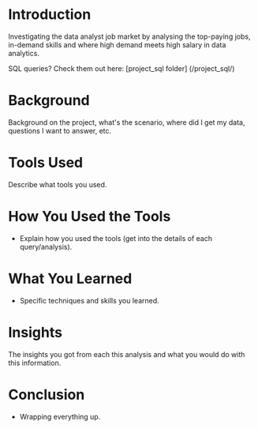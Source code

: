 # Introduction

Investigating the data analyst job market by analysing the top-paying jobs, in-demand skills and where high demand meets high salary in data analytics. 

SQL queries? Check them out here: [project_sql folder] (/project_sql/)

# Background
Background on the project, what's the scenario, where did I get my data, questions I want to answer, etc.
# Tools Used
 Describe what tools you used.
# How You Used the Tools
- Explain how you used the tools (get into the details of each query/analysis).
# What You Learned
- Specific techniques and skills you learned.
# Insights
 The insights you got from each this analysis and what you would do with this information.
# Conclusion
- Wrapping everything up.
